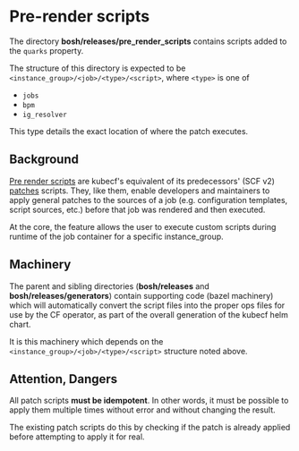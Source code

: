 # Pre-render scripts

The directory __bosh/releases/pre_render_scripts__ contains scripts
added to the `quarks` property.

The structure of this directory is expected to be
`<instance_group>/<job>/<type>/<script>`, where `<type>` is one of

  - `jobs`
  - `bpm`
  - `ig_resolver`

This type details the exact location of where the patch executes.

## Background

[Pre render scripts] are kubecf's equivalent of its predecessors' (SCF
v2) [patches] scripts. They, like them, enable developers and
maintainers to apply general patches to the sources of a job
(e.g. configuration templates, script sources, etc.) before that job
was rendered and then executed.

At the core, the feature allows the user to execute custom scripts
during runtime of the job container for a specific instance_group.

[patches]: https://github.com/SUSE/scf/tree/develop/container-host-files/etc/scf/config/scripts/patches

[Pre render scripts]: https://github.com/cloudfoundry-incubator/cf-operator/blob/master/docs/from_bosh_to_kube.md#Pre_render_scripts

## Machinery

The parent and sibling directories (__bosh/releases__ and
__bosh/releases/generators__) contain supporting code (bazel
machinery) which will automatically convert the script files into the
proper ops files for use by the CF operator, as part of the overall
generation of the kubecf helm chart.

It is this machinery which depends on the
`<instance_group>/<job>/<type>/<script>` structure noted above.

## Attention, Dangers

All patch scripts __must be idempotent__. In other words, it must be
possible to apply them multiple times without error and without
changing the result.

The existing patch scripts do this by checking if the patch is already
applied before attempting to apply it for real.
